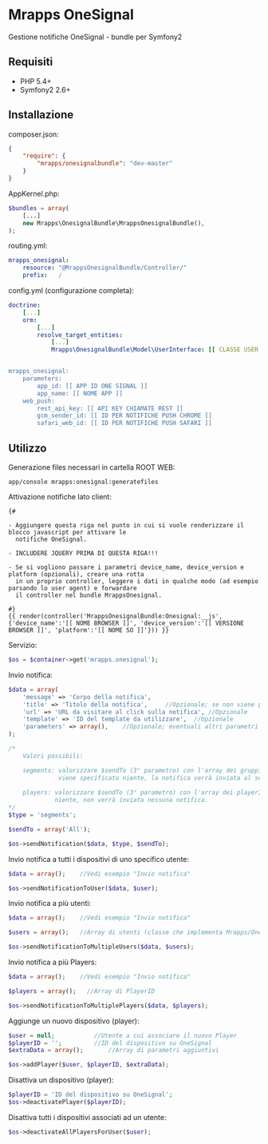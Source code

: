 # Mrapps OneSignal
Gestione notifiche OneSignal - bundle per Symfony2

## Requisiti

  - PHP 5.4+
  - Symfony2 2.6+

## Installazione

composer.json:
```json
{
	"require": {
		"mrapps/onesignalbundle": "dev-master"
	}
}
```

AppKernel.php:
```php
$bundles = array(
    [...]
    new Mrapps\OnesignalBundle\MrappsOnesignalBundle(),
);
```

routing.yml:
```yaml
mrapps_onesignal:
    resource: "@MrappsOnesignalBundle/Controller/"
    prefix:   /
```

config.yml (configurazione completa):
```yaml
doctrine:
    [...]
    orm:
        [...]
        resolve_target_entities:
            [...]
            Mrapps\OnesignalBundle\Model\UserInterface: [[ CLASSE USER ALL'INTERNO DEL PROGETTO (es. AppBundle\Entity\User) ]]


mrapps_onesignal:
    parameters:
        app_id: [[ APP ID ONE SIGNAL ]]
        app_name: [[ NOME APP ]]
    web_push:
        rest_api_key: [[ API KEY CHIAMATE REST ]]
        gcm_sender_id: [[ ID PER NOTIFICHE PUSH CHROME ]]
        safari_web_id: [[ ID PER NOTIFICHE PUSH SAFARI ]]
```

## Utilizzo


Generazione files necessari in cartella ROOT WEB:
```!/bin/bash
app/console mrapps:onesignal:generatefiles
```


Attivazione notifiche lato client:
```twig
{#

- Aggiungere questa riga nel punto in cui si vuole renderizzare il blocco javascript per attivare le
  notifiche OneSignal.

- INCLUDERE JQUERY PRIMA DI QUESTA RIGA!!!

- Se si vogliono passare i parametri device_name, device_version e platform (opzionali), creare una rotta
  in un proprio controller, leggere i dati in qualche modo (ad esempio parsando lo user agent) e forwardare
  il controller nel bundle MrappsOnesignal.
  
#}
{{ render(controller('MrappsOnesignalBundle:Onesignal:__js', {'device_name':'[[ NOME BROWSER ]]', 'device_version':'[[ VERSIONE BROWSER ]]', 'platform':'[[ NOME SO ]]'})) }}
```


Servizio:
```php
$os = $container->get('mrapps.onesignal');
```


Invio notifica:
```php
$data = array(
    'message' => 'Corpo della notifica',
    'title' => 'Titolo della notifica',     //Opzionale; se non viene passato, verrà impostato di default il nome dell'app
    'url' => 'URL da visitare al click sulla notifica', //Opzionale
    'template' => 'ID del template da utilizzare',	//Opzionale
    'parameters' => array(),	//Opzionale; eventuali altri parametri da settare
);

/*
    Valori possibili:

    segments: valorizzare $sendTo (3° parametro) con l'array dei gruppi (segments) a cui inviare la notifica. Se non
              viene specificato niente, la notifica verrà inviata al segmento All (tutti gli utenti).
              
    players: valorizzare $sendTo (3° parametro) con l'array dei playerID a cui inviare la notifica. Se non viene specificato
             niente, non verrà inviata nessuna notifica.
*/
$type = 'segments';

$sendTo = array('All');

$os->sendNotification($data, $type, $sendTo);
```


Invio notifica a tutti i dispositivi di uno specifico utente:
```php
$data = array();    //Vedi esempio "Invio notifica"

$os->sendNotificationToUser($data, $user);
```


Invio notifica a più utenti:
```php
$data = array();    //Vedi esempio "Invio notifica"

$users = array();   //Array di utenti (classe che implementa Mrapps/OnesignalBundle/Model/UserInterface)

$os->sendNotificationToMultipleUsers($data, $users);
```



Invio notifica a più Players:
```php
$data = array();    //Vedi esempio "Invio notifica"

$players = array();   //Array di PlayerID

$os->sendNotificationToMultiplePlayers($data, $players);
```



Aggiunge un nuovo dispositivo (player):
```php
$user = null;			//Utente a cui associare il nuovo Player
$playerID = '';			//ID del dispositivo su OneSignal
$extraData = array();		//Array di parametri aggiuntivi

$os->addPlayer($user, $playerID, $extraData);
```



Disattiva un dispositivo (player):
```php
$playerID = 'ID del dispositivo su OneSignal';
$os->deactivatePlayer($playerID);
```


Disattiva tutti i dispositivi associati ad un utente:
```php
$os->deactivateAllPlayersForUser($user);
```
